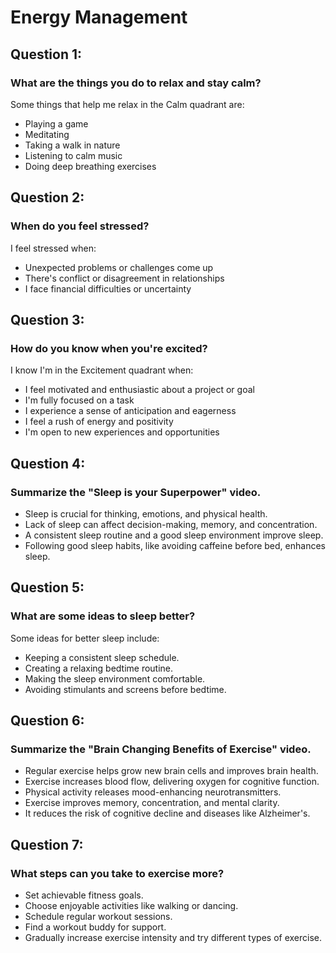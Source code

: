 # Energy Management

## Question 1:
### What are the things you do to relax and stay calm?
Some things that help me relax in the Calm quadrant are:

- Playing a game
- Meditating
- Taking a walk in nature
- Listening to calm music
- Doing deep breathing exercises

## Question 2:
### When do you feel stressed?
I feel stressed when:

- Unexpected problems or challenges come up
- There's conflict or disagreement in relationships
- I face financial difficulties or uncertainty

## Question 3:
### How do you know when you're excited?
I know I'm in the Excitement quadrant when:

- I feel motivated and enthusiastic about a project or goal
- I'm fully focused on a task
- I experience a sense of anticipation and eagerness
- I feel a rush of energy and positivity
- I'm open to new experiences and opportunities

## Question 4:
### Summarize the "Sleep is your Superpower" video.
- Sleep is crucial for thinking, emotions, and physical health.
- Lack of sleep can affect decision-making, memory, and concentration.
- A consistent sleep routine and a good sleep environment improve sleep.
- Following good sleep habits, like avoiding caffeine before bed, enhances sleep.

## Question 5:
### What are some ideas to sleep better?
Some ideas for better sleep include:

- Keeping a consistent sleep schedule.
- Creating a relaxing bedtime routine.
- Making the sleep environment comfortable.
- Avoiding stimulants and screens before bedtime.

## Question 6:
### Summarize the "Brain Changing Benefits of Exercise" video.
- Regular exercise helps grow new brain cells and improves brain health.
- Exercise increases blood flow, delivering oxygen for cognitive function.
- Physical activity releases mood-enhancing neurotransmitters.
- Exercise improves memory, concentration, and mental clarity.
- It reduces the risk of cognitive decline and diseases like Alzheimer's.

## Question 7:
### What steps can you take to exercise more?
- Set achievable fitness goals.
- Choose enjoyable activities like walking or dancing.
- Schedule regular workout sessions.
- Find a workout buddy for support.
- Gradually increase exercise intensity and try different types of exercise.
